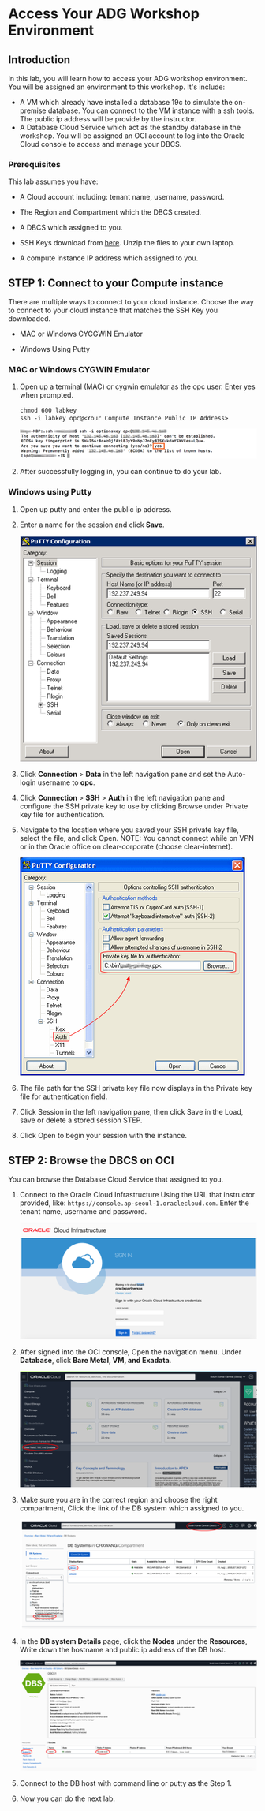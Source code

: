 # Access Your ADG Workshop Environment

## Introduction
In this lab, you will learn how to access your ADG workshop environment. You will be assigned an environment to this workshop. It's include:

- A VM which already have installed a database 19c to simulate the on-premise database. You can connect to the VM instance with a ssh tools. The public ip address will be provide by the instructor.
- A Database Cloud Service which act as the standby database in the workshop. You will be assigned an OCI account to log into the Oracle Cloud console to access and manage your DBCS.

### Prerequisites

This lab assumes you have:
- A Cloud account including: tenant name, username, password.

- The Region and Compartment which the DBCS created.

- A DBCS which assigned to you.

- SSH Keys download from [here](https://github.com/minqiaowang/hybrid-adg-apac/raw/master/ssh-keys/labkey.zip). Unzip the files to your own laptop.

- A compute instance IP address which assigned to you.

  

## **STEP 1**: Connect to your Compute instance

There are multiple ways to connect to your cloud instance.  Choose the way to connect to your cloud instance that matches the SSH Key you downloaded. 

- MAC or Windows CYCGWIN Emulator

- Windows Using Putty
  
  
### MAC or Windows CYGWIN Emulator
1. Open up a terminal (MAC) or cygwin emulator as the opc user.  Enter yes when prompted.

    ````
    chmod 600 labkey
    ssh -i labkey opc@<Your Compute Instance Public IP Address>
    ````
    ![](./images/ssh-first-time.png " ")

    

4.  After successfully logging in, you can continue to do your lab.

### Windows using Putty

1.  Open up putty and enter the public ip address.

2.  Enter a name for the session and click **Save**.

    ![](./images/putty-setup.png " ")

3. Click **Connection** > **Data** in the left navigation pane and set the Auto-login username to **opc**.

4. Click **Connection** > **SSH** > **Auth** in the left navigation pane and configure the SSH private key to use by clicking Browse under Private key file for authentication.

5. Navigate to the location where you saved your SSH private key file, select the file, and click Open.  NOTE:  You cannot connect while on VPN or in the Oracle office on clear-corporate (choose clear-internet).

    ![](./images/putty-auth.png " ")

6. The file path for the SSH private key file now displays in the Private key file for authentication field.

7. Click Session in the left navigation pane, then click Save in the Load, save or delete a stored session STEP.

8. Click Open to begin your session with the instance.

## **STEP 2**: Browse the DBCS on OCI

You can browse the Database Cloud Service that assigned to you.
1.  Connect to the Oracle Cloud Infrastructure Using the URL that instructor provided, like: `https://console.ap-seoul-1.oraclecloud.com`. Enter the tenant name, username and password. 
    
    ![](images/image-20200808121527712.png)
    
2.  After signed into the OCI console, Open the navigation menu. Under **Database**, click **Bare Metal, VM, and Exadata**.

    ![](images/image-20200808122124697.png)

3. Make sure you are in the correct region and choose the right compartment, Click the link of the DB system which assigned to you.

    ![](images/image-20200808122618014.png)

4. In the **DB system Details** page, click the **Nodes** under the **Resources**, Write down the hostname and public ip address of the DB host.

    ![](images/image-20200808122936413.png)

5. Connect to the DB host with command line or putty as the Step 1.

6. Now you can do the next lab.

